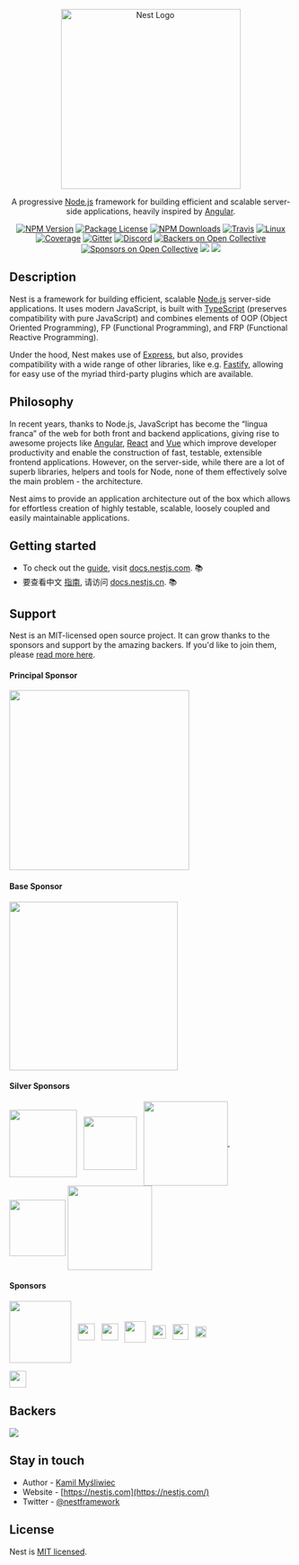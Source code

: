 <p align="center">
  <a href="http://nestjs.com/" target="blank"><img src="https://nestjs.com/img/logo_text.svg" width="320" alt="Nest Logo" /></a>
</p>

[travis-image]: https://api.travis-ci.org/nestjs/nest.svg?branch=master
[travis-url]: https://travis-ci.org/nestjs/nest
[linux-image]: https://img.shields.io/travis/nestjs/nest/master.svg?label=linux
[linux-url]: https://travis-ci.org/nestjs/nest

  <p align="center">A progressive <a href="http://nodejs.org" target="blank">Node.js</a> framework for building efficient and scalable server-side applications, heavily inspired by <a href="https://angular.io" target="blank">Angular</a>.</p>
    <p align="center">
<a href="https://www.npmjs.com/~nestjscore"><img src="https://img.shields.io/npm/v/@nestjs/core.svg" alt="NPM Version" /></a>
<a href="https://www.npmjs.com/~nestjscore"><img src="https://img.shields.io/npm/l/@nestjs/core.svg" alt="Package License" /></a>
<a href="https://www.npmjs.com/~nestjscore"><img src="https://img.shields.io/npm/dm/@nestjs/core.svg" alt="NPM Downloads" /></a>
<a href="https://travis-ci.org/nestjs/nest"><img src="https://api.travis-ci.org/nestjs/nest.svg?branch=master" alt="Travis" /></a>
<a href="https://travis-ci.org/nestjs/nest"><img src="https://img.shields.io/travis/nestjs/nest/master.svg?label=linux" alt="Linux" /></a>
<a href="https://coveralls.io/github/nestjs/nest?branch=master"><img src="https://coveralls.io/repos/github/nestjs/nest/badge.svg?branch=master#8" alt="Coverage" /></a>
<a href="https://gitter.im/nestjs/nestjs?utm_source=badge&utm_medium=badge&utm_campaign=pr-badge&utm_content=body_badge"><img src="https://badges.gitter.im/nestjs/nestjs.svg" alt="Gitter" /></a>
<a href="https://discord.gg/G7Qnnhy"><img src="https://img.shields.io/badge/discord-online-brightgreen.svg" alt="Discord"/></a>
<a href="https://opencollective.com/nest#backer"><img src="https://opencollective.com/nest/backers/badge.svg" alt="Backers on Open Collective" /></a>
<a href="https://opencollective.com/nest#sponsor"><img src="https://opencollective.com/nest/sponsors/badge.svg" alt="Sponsors on Open Collective" /></a>
  <a href="https://paypal.me/kamilmysliwiec"><img src="https://img.shields.io/badge/Donate-PayPal-ff3f59.svg"/></a>
  <a href="https://twitter.com/nestframework"><img src="https://img.shields.io/twitter/follow/nestframework.svg?style=social&label=Follow"></a>
</p>
  <!--[![Backers on Open Collective](https://opencollective.com/nest/backers/badge.svg)](https://opencollective.com/nest#backer)
  [![Sponsors on Open Collective](https://opencollective.com/nest/sponsors/badge.svg)](https://opencollective.com/nest#sponsor)-->

## Description

<p>Nest is a framework for building efficient, scalable <a href="http://nodejs.org" target="_blank">Node.js</a> server-side applications. It uses modern JavaScript, is built with  <a href="http://www.typescriptlang.org" target="_blank">TypeScript</a> (preserves compatibility with pure JavaScript) and combines elements of OOP (Object Oriented Programming), FP (Functional Programming), and FRP (Functional Reactive Programming).</p>

<p>Under the hood, Nest makes use of <a href="https://expressjs.com/" target="_blank">Express</a>, but also, provides compatibility with a wide range of other libraries, like e.g. <a href="https://github.com/fastify/fastify" target="blank">Fastify</a>, allowing for easy use of the myriad third-party plugins which are available.</p>

## Philosophy

<p>In recent years, thanks to Node.js, JavaScript has become the “lingua franca” of the web for both front and backend applications, giving rise to awesome projects like <a href="https://angular.io/" target="_blank">Angular</a>, <a href="https://github.com/facebook/react" target="_blank">React</a> and <a href="https://github.com/vuejs/vue" target="_blank">Vue</a> which improve developer productivity and enable the construction of fast, testable, extensible frontend applications. However, on the server-side, while there are a lot of superb libraries, helpers and tools for Node, none of them effectively solve the main problem - the architecture.</p>
<p>Nest aims to provide an application architecture out of the box which allows for effortless creation of highly testable, scalable, loosely coupled and easily maintainable applications.</p>

## Getting started

* To check out the [guide](https://docs.nestjs.com), visit [docs.nestjs.com](https://docs.nestjs.com). :books:
* 要查看中文 [指南](readme_zh.md), 请访问 [docs.nestjs.cn](https://docs.nestjs.cn). :books:

## Support

Nest is an MIT-licensed open source project. It can grow thanks to the sponsors and support by the amazing backers. If you'd like to join them, please [read more here](https://docs.nestjs.com/support).

#### Principal Sponsor

<a href="https://valor-software.com/"><img src="https://docs.nestjs.com/assets/sponsors/valor-software.png" width="320" /></a>

#### Base Sponsor

<a href="https://blueanchor.io/"><img src="https://nestjs.com/img/blueanchor.png" width="300" /></a>

#### Silver Sponsors
<a href="https://neoteric.eu/"><img src="https://nestjs.com/img/neoteric-cut.png" width="120" valign="middle" /></a> &nbsp;
  <a href="http://gojob.com"><img src="http://nestjs.com/img/gojob-logo.png" valign="middle" height="95" /></a> &nbsp; <a href="https://www.swingdev.io"><img src="https://nestjs.com/img/swingdev-logo.svg#1" width="150" valign="middle" /> </a> &nbsp; &nbsp;
  <a href="https://yakaz.com/"><img src="https://nestjs.com/img/yakaz.png" width="100" valign="middle" /></a> 
  <a href="http://xtremis.com/"><img src="https://nestjs.com/img/logo-xtremis.svg" width="150" valign="middle" /></a> 

#### Sponsors

<a href="https://scal.io"><img src="https://nestjs.com/img/scalio-logo.svg" width="110" valign="middle" /></a> &nbsp; <a href="http://angularity.io"><img src="http://angularity.io/media/logo.svg" height="30" valign="middle" /></a> &nbsp; <!--<a href="https://keycdn.com"><img src="https://nestjs.com/img/keycdn.svg" height="30" /></a> &nbsp;--> <a href="https://hostpresto.com"><img src="https://nestjs.com/img/hostpresto.png" height="30" valign="middle" /></a> &nbsp; <a href="https://genuinebee.com/"><img src="https://nestjs.com/img/genuinebee.svg" height="38" valign="middle" /></a> &nbsp; <a href="http://architectnow.net/"><img src="https://nestjs.com/img/architectnow.png" height="24" valign="middle" /></a> &nbsp; <a href="https://quander.io/"><img src="https://nestjs.com/img/quander.png" height="28" valign="middle" /></a> &nbsp; <a href="https://mantro.net/"><img src="https://nestjs.com/img/mantro-logo.svg" height="20" valign="middle" /></a> &nbsp;

<a href="https://triplebyte.com/"><img src="https://nestjs.com/img/triplebyte.png" height="30" valign="middle" /></a>


## Backers

<a href="https://opencollective.com/nest"><img src="https://opencollective.com/nest/backers.svg?width=890"></a>

## Stay in touch

* Author - [Kamil Myśliwiec](https://kamilmysliwiec.com)
* Website - [https://nestjs.com](https://nestjs.com/)
* Twitter - [@nestframework](https://twitter.com/nestframework)

## License

Nest is [MIT licensed](LICENSE).
